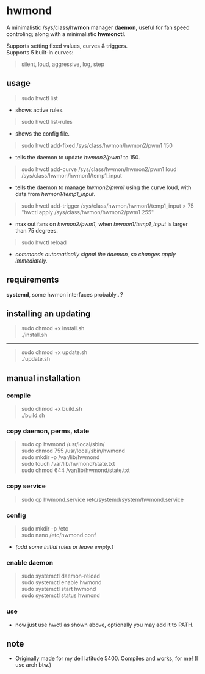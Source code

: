 # hwmond
A minimalistic /sys/class/**hwmon** manager **daemon**, useful for fan speed controling; along with a minimalistic **hwmonctl**. 

Supports setting fixed values, curves & triggers.\
Supports 5 built-in curves:
> silent, loud, aggressive, log, step



## usage
>sudo hwctl list

- shows active rules.

>sudo hwctl list-rules

- shows the config file.

>sudo hwctl add-fixed /sys/class/hwmon/hwmon2/pwm1 150

- tells the daemon to update *hwmon2/pwm1* to 150.

>sudo hwctl add-curve /sys/class/hwmon/hwmon2/pwm1 loud /sys/class/hwmon/hwmon1/temp1_input

- tells the daemon to manage *hwmon2/pwm1* using the curve loud, with data from *hwmon1/temp1_input*.


>sudo hwctl add-trigger /sys/class/hwmon/hwmon1/temp1_input > 75 "hwctl apply /sys/class/hwmon/hwmon2/pwm1 255"

- max out fans on *hwmon2/pwm1*, when *hwmon1/temp1_input* is larger than 75 degrees.

>sudo hwctl reload

- *commands automatically signal the daemon, so changes apply immediately.*

## requirements
**systemd**, some hwmon interfaces probably...?

## installing an updating
>sudo chmod +x install.sh \
>./install.sh

---

>sudo chmod +x update.sh \
>./update.sh

## manual installation
### compile
>sudo chmod +x build.sh\
>./build.sh


### copy daemon, perms, state
>sudo cp hwmond /usr/local/sbin/\
>sudo chmod 755 /usr/local/sbin/hwmond\
>sudo mkdir -p /var/lib/hwmond\
>sudo touch /var/lib/hwmond/state.txt\
>sudo chmod 644 /var/lib/hwmond/state.txt

### copy service
>sudo cp hwmond.service /etc/systemd/system/hwmond.service

### config
>sudo mkdir -p /etc\
>sudo nano /etc/hwmond.conf

- *(add some initial rules or leave empty.)*

### enable daemon
>sudo systemctl daemon-reload\
>sudo systemctl enable hwmond\
>sudo systemctl start hwmond\
>sudo systemctl status hwmond

### use
- now just use hwctl as shown above, optionally you may add it to PATH.

## note
- Originally made for my dell latitude 5400. Compiles and works, for me! (I use arch btw.)
